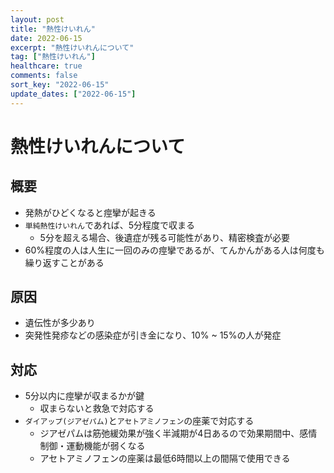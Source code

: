 ```yaml
---
layout: post
title: "熱性けいれん"
date: 2022-06-15
excerpt: "熱性けいれんについて"
tag: ["熱性けいれん"]
healthcare: true
comments: false
sort_key: "2022-06-15"
update_dates: ["2022-06-15"]
---
```


# 熱性けいれんについて

## 概要
 - 発熱がひどくなると痙攣が起きる
 - `単純熱性けいれん`であれば、5分程度で収まる
   - 5分を超える場合、後遺症が残る可能性があり、精密検査が必要
 - 60%程度の人は人生に一回のみの痙攣であるが、てんかんがある人は何度も繰り返すことがある

## 原因
 - 遺伝性が多少あり
 - 突発性発疹などの感染症が引き金になり、10% ~ 15%の人が発症

## 対応
 - 5分以内に痙攣が収まるかが鍵
   - 収まらないと救急で対応する
 - `ダイアップ(ジアゼパム)`と`アセトアミノフェン`の座薬で対応する
   - ジアゼパムは筋弛緩効果が強く半減期が4日あるので効果期間中、感情制御・運動機能が弱くなる
   - アセトアミノフェンの座薬は最低6時間以上の間隔で使用できる 
